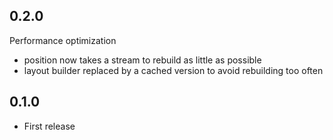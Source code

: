 ## 0.2.0
Performance optimization
* position now takes a stream to rebuild as little as possible
* layout builder replaced by a cached version to avoid rebuilding too often

## 0.1.0

* First release
